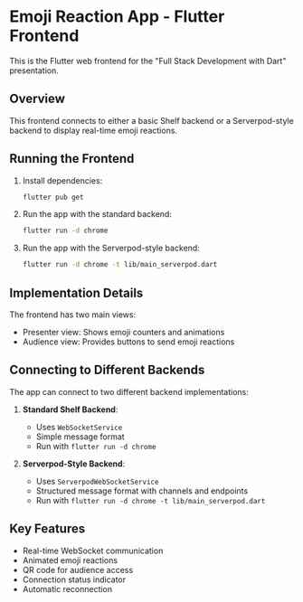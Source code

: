 # Emoji Reaction App - Flutter Frontend

This is the Flutter web frontend for the "Full Stack Development with Dart" presentation.

## Overview

This frontend connects to either a basic Shelf backend or a Serverpod-style backend to display real-time emoji reactions.

## Running the Frontend

1. Install dependencies:
   ```bash
   flutter pub get
   ```

2. Run the app with the standard backend:
   ```bash
   flutter run -d chrome
   ```

3. Run the app with the Serverpod-style backend:
   ```bash
   flutter run -d chrome -t lib/main_serverpod.dart
   ```

## Implementation Details

The frontend has two main views:
- Presenter view: Shows emoji counters and animations
- Audience view: Provides buttons to send emoji reactions

## Connecting to Different Backends

The app can connect to two different backend implementations:

1. **Standard Shelf Backend**:
   - Uses `WebSocketService`
   - Simple message format
   - Run with `flutter run -d chrome`

2. **Serverpod-Style Backend**:
   - Uses `ServerpodWebSocketService`
   - Structured message format with channels and endpoints
   - Run with `flutter run -d chrome -t lib/main_serverpod.dart`

## Key Features

- Real-time WebSocket communication
- Animated emoji reactions
- QR code for audience access
- Connection status indicator
- Automatic reconnection
